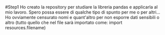 #Step1
Ho creato la repository per studiare la libreria pandas e applicarla al mio lavoro. Spero possa essere di qualche tipo di spunto per me o per altri...
Ho ovviamente censurato nomi e quant'altro per non esporre dati sensibili o altro (tutto quello che nel file sarà importato come: import resources.filename)
